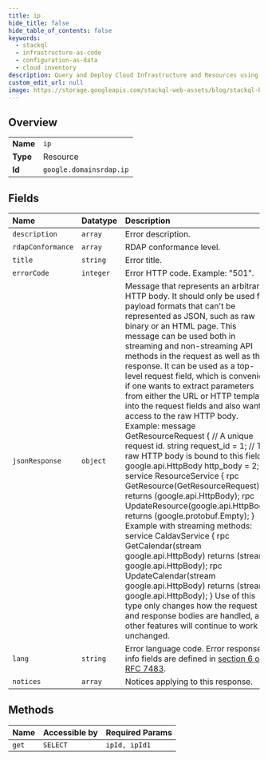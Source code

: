 ```yaml
---
title: ip
hide_title: false
hide_table_of_contents: false
keywords:
  - stackql
  - infrastructure-as-code
  - configuration-as-data
  - cloud inventory
description: Query and Deploy Cloud Infrastructure and Resources using SQL
custom_edit_url: null
image: https://storage.googleapis.com/stackql-web-assets/blog/stackql-blog-post-featured-image.png
---
```

  
    

## Overview
<table><tbody>
<tr><td><b>Name</b></td><td><code>ip</code></td></tr>
<tr><td><b>Type</b></td><td>Resource</td></tr>
<tr><td><b>Id</b></td><td><code>google.domainsrdap.ip</code></td></tr>
</tbody></table>

## Fields
| Name | Datatype | Description |
|:-----|:---------|:------------|
| `description` | `array` | Error description. |
| `rdapConformance` | `array` | RDAP conformance level. |
| `title` | `string` | Error title. |
| `errorCode` | `integer` | Error HTTP code. Example: "501". |
| `jsonResponse` | `object` | Message that represents an arbitrary HTTP body. It should only be used for payload formats that can't be represented as JSON, such as raw binary or an HTML page. This message can be used both in streaming and non-streaming API methods in the request as well as the response. It can be used as a top-level request field, which is convenient if one wants to extract parameters from either the URL or HTTP template into the request fields and also want access to the raw HTTP body. Example: message GetResourceRequest { // A unique request id. string request_id = 1; // The raw HTTP body is bound to this field. google.api.HttpBody http_body = 2; } service ResourceService { rpc GetResource(GetResourceRequest) returns (google.api.HttpBody); rpc UpdateResource(google.api.HttpBody) returns (google.protobuf.Empty); } Example with streaming methods: service CaldavService { rpc GetCalendar(stream google.api.HttpBody) returns (stream google.api.HttpBody); rpc UpdateCalendar(stream google.api.HttpBody) returns (stream google.api.HttpBody); } Use of this type only changes how the request and response bodies are handled, all other features will continue to work unchanged. |
| `lang` | `string` | Error language code. Error response info fields are defined in [section 6 of RFC 7483](https://tools.ietf.org/html/rfc7483#section-6). |
| `notices` | `array` | Notices applying to this response. |
## Methods
| Name | Accessible by | Required Params |
|:-----|:--------------|:----------------|
| `get` | `SELECT` | `ipId, ipId1` |
